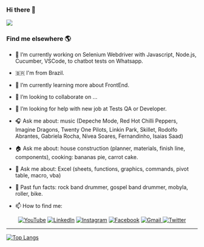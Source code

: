 ### Hi there 👋
![](https://komarev.com/ghpvc/?username=NiltonFerraz&color=brightgreen)

### Find me elsewhere 🌎


- 🔭 I’m currently working on Selenium Webdriver with Javascript, Node.js, Cucumber, VSCode, to chatbot tests on Whatsapp.
- 🇧🇷  I'm from Brazil.
- 🌱 I’m currently learning more about FrontEnd.
- 👯 I’m looking to collaborate on ...
- 🤔 I’m looking for help with new job at Tests QA or Developer.
- 🎧 Ask me about: music (Depeche Mode, Red Hot Chilli Peppers, Imagine Dragons, Twenty One Pilots, Linkin Park, Skillet, Rodolfo Abrantes, Gabriela Rocha, Nívea Soares, Fernandinho, Isaias Saad) 
- 🏠 Ask me about: house construction (planner, materials, finish line, components), cooking: bananas pie, carrot cake.
- 🏢 Ask me about: Excel (sheets, functions, graphics, commands, pivot table, macro, vba)
- 🥁 Past fun facts: rock band drummer, gospel band drummer, mobyla, roller, bike.

- 📫 How to find me: 

<p align="center">
  <a href="https://www.youtube.com/channel/UCjW59Dpct0AFXlc1wRf5Mwg">
    <img alt="YouTube" src="https://img.shields.io/badge/YouTube-FF0000?logo=youtube&logoColor=write" /><a/>
   <a href="https://www.linkedin.com/in/niltonferraz/">
    <img alt="LinkedIn" src="https://img.shields.io/badge/LinkedIn-0077B5?logo=linkedin&logoColor=white" /><a/>
  <a href="https://www.instagram.com/niltonferraz/">  
    <img alt="Instagram" src="https://img.shields.io/badge/Instagram-E4405F?logo=instagram&logoColor=white" /><a/>
  <a href="https://www.facebook.com/nilton.ferraz.1/">
    <img alt="Facebook" src="https://img.shields.io/badge/Facebook-1877F2?logo=facebook&logoColor=white" /><a/>
  <a href="mailto:nilferraz@gmail.com">
    <img alt="Gmail" src="https://img.shields.io/badge/Gmail%20nilferraz@gmail.com-D14836?logo=gmail&logoColor=white&link=mailto:nilferraz@gmail.com" />
	<a href="https://twitter.com/nilferraz">
      <img alt="Twitter" src="https://img.shields.io/twitter/follow/niltonferraz?label=Follow%20%40niltonferraz&logo=Twitter&style=flat"></a>
</p>
    
  
__________________________________
[![Top Langs](https://github-readme-stats.vercel.app/api/top-langs/?username=NiltonFerraz)](https://github.com/NiltonFerraz/github-readme-stats)
